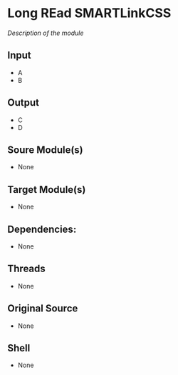 # Long REad SMARTLinkCSS 
*Description of the module*

## Input
- A
- B

## Output
- C
- D

## Soure Module(s)
- None

## Target Module(s)
- None

## Dependencies: 
- None

## Threads
- None

## Original Source
- None

## Shell
- None
